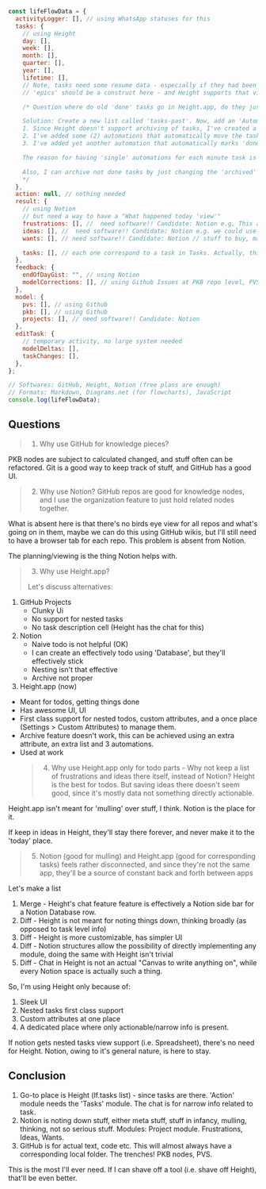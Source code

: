 ```js
const lifeFlowData = {
  activityLogger: [], // using WhatsApp statuses for this
  tasks: {
    // using Height
    day: [],
    week: [],
    month: [],
    quarter: [],
    year: [],
    lifetime: [],
    // Note, tasks need some resume data - especially if they had been blocked, Height's Chat (of task) is the perfect candidate for this
    // 'epics' should be a construct here - and Height supports that via nested tasks. epics are a collection of tasks. e.g. "Build a house" is an epic, and "Buy bricks" is a task in it.

    /* Question where do old 'done' tasks go in Height.app, do they just clog up with when='today'? I think they do, and that's fine. I can archive them if I want to.

    Solution: Create a new list called 'tasks-past'. Now, add an 'Automation' in height that runs when a task is marked as done (and 2 days go by), it to 'tasks-past'. I've actually done this:
    1. Since Height doesn't support archiving of tasks, I've created a new attribute called 'archived??'. This attribute controls which list the task is in.
    2. I've added some (2) automations that automatically move the task when 'archived??' is changed.
    3. I've added yet another automation that automatically marks 'done' tasks if they are more than 2 days old. This triggers the other automation to 'move' to the task appropriate place.

    The reason for having 'single' automations for each minute task is to avoid problems if I wish to rework on an archived task. By unarchiving it, it'll automatically go to the right place.

    Also, I can archive not done tasks by just changing the 'archived' attribute.
    */
  },
  action: null, // nothing needed
  result: {
    // using Notion
    // but need a way to have a "What happened today 'view'"
    frustrations: [], //  need software!! Candidate: Notion e.g. This appX has an annoying bug
    ideas: [], //  need software!! Candidate: Notion e.g. we could use ML for doing X
    wants: [], // need software!! Candidate: Notion // stuff to buy, make - "Get a table lamp", "Add keyboard shortcuts for controlling home lights"

    tasks: [], // each one correspond to a task in Tasks. Actually, this is just a reference to Tasks, and may not exist on it's own.
  },
  feedback: {
    endOfDayGist: "", // using Notion
    modelCorrections: [], // using Github Issues at PKB repo level, PVS use the general list
  },
  model: {
    pvs: [], // using Github
    pkb: [], // using Github
    projects: [], // need software!! Candidate: Notion
  },
  editTask: {
    // temporary activity, no large system needed
    modelDeltas: [],
    taskChanges: [],
  },
};

// Softwares: GitHub, Height, Notion (free plans are enough)
// Formats: Markdown, Diagrams.net (for flowcharts), JavaScript
console.log(lifeFlowData);
```

## Questions

> 1. Why use GitHub for knowledge pieces?

PKB nodes are subject to calculated changed, and stuff often can be refactored. Git is a good way to keep track of stuff, and GitHub has a good UI.

> 2. Why use Notion?
>    GitHub repos are good for knowledge nodes, and I use the organization feature to just hold related nodes together.

What is absent here is that there's no birds eye view for all repos and what's going on in them, maybe we can do this using GitHub wikis, but I'll still need to have a browser tab for each repo. This problem is absent from Notion.

The planning/viewing is the thing Notion helps with.

> 3. Why use Height.app?
>
> Let's discuss alternatives:

1. GitHub Projects
   - Clunky Ui
   - No support for nested tasks
   - No task description cell (Height has the chat for this)
2. Notion
   - Naive todo is not helpful (OK)
   - I can create an effectively todo using 'Database', but they'll effectively stick
   - Nesting isn't that effective
   - Archive not proper
3. Height.app (now)

- Meant for todos, getting things done
- Has awesome UI, UI
- First class support for nested todos, custom attributes, and a once place (Settings > Custom Attributes) to manage them.
- Archive feature doesn't work, this can be achieved using an extra attribute, an extra list and 3 automations.
- Used at work
  > 4. Why use Height.app only for todo parts - Why not keep a list of frustrations and ideas there itself, instead of Notion?
  >    Height is the best for todos. But saving ideas there doesn't seem good, since it's mostly data not something directly actionable.

Height.app isn't meant for 'mulling' over stuff, I think. Notion is the place for it.

If keep in ideas in Height, they'll stay there forever, and never make it to the 'today' place.

> 5. Notion (good for mulling) and Height.app (good for corresponding tasks) feels rather disconnected, and since they're not the same app, they'll be a source of constant back and forth between apps

Let's make a list

1. Merge - Height's chat feature feature is effectively a Notion side bar for a Notion Database row.
2. Diff - Height is not meant for noting things down, thinking broadly (as opposed to task level info)
3. Diff - Height is more customizable, has simpler UI
4. Diff - Notion structures allow the possibility of directly implementing any module, doing the same with Height isn't trivial
5. Diff - Chat in Height is not an actual "Canvas to write anything on", while every Notion space is actually such a thing.

So, I'm using Height only because of:

1. Sleek UI
2. Nested tasks first class support
3. Custom attributes at one place
4. A dedicated place where only actionable/narrow info is present.

If notion gets nested tasks view support (i.e. Spreadsheet), there's no need for Height.
Notion, owing to it's general nature, is here to stay.

## Conclusion

1. Go-to place is Height (lf.tasks list) - since tasks are there. 'Action' module needs the 'Tasks' module. The chat is for narrow info related to task.
2. Notion is noting down stuff, either meta stuff, stuff in infancy, mulling, thinking, not so serious stuff. Modules: Project module. Frustrations, Ideas, Wants.
3. GitHub is for actual text, code etc. This will almost always have a corresponding local folder. The trenches! PKB nodes, PVS.

This is the most I'll ever need. If I can shave off a tool (i.e. shave off Height), that'll be even better.
